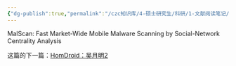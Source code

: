 ```yaml
---
{"dg-publish":true,"permalink":"/czc知识库/4-硕士研究生/科研/1-文献阅读笔记/z-垃圾&归档文章&其他东西/邹德清 吴月明系列/MalScan：吴月明1/","dgPassFrontmatter":true,"created":"2024-06-18T17:45:27.158+08:00","updated":"2024-12-08T12:30:21.402+08:00"}
---
```



MalScan: Fast Market-Wide Mobile Malware Scanning by Social-Network Centrality Analysis

这篇的下一篇：[HomDroid：吴月明2](HomDroid：吴月明2.md)

